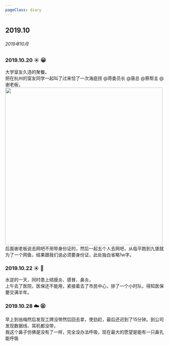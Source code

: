 ```yaml
---
pageClass: diary
---
```


## 2019.10
###### 2019年10月


<base-lock />
<base-hide-password />

### 2019.10.20 ☀️ 😀
大学室友久违的聚餐。 <br>
把在杭州的室友同学一起叫了过来恰了一次海底捞 @蒋委员长 @唐总 @蔡帮主 @谢老板， <br>
<img src="http://cdn.chenyingshuang.cn/life/diary/2019-10-20.jpg" width="500"/> <br>
后面谢老板说去网吧不用带身份证的，然后一起五个人去网吧，从临平跑到九堡就为了一个网鱼，结果跟我们说必须要身份证，此处独白省略1w字。

### 2019.10.22 ☀️ 🤒
水逆的一天，同时患上结膜炎、感冒、鼻炎， <br>
上午去了医院，医保还不能用，紧接着去了市民中心，排了一个小时队，得知医保要交满半年。

### 2019.10.28 ☁️ 😫
早上到翁梅然后发现工牌没带然后回去拿，使劲赶，最后还迟到了15分钟。到公司发现数据线、耳机都没带， <br>
我这个鼻子仿佛是没有了一样，完全没办法呼吸，现在最大的愿望是能有一只鼻孔能呼吸
